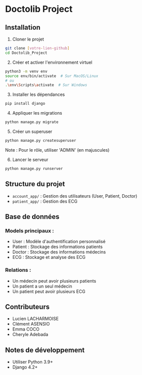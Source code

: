 # Doctolib Project

## Installation

1. Cloner le projet
```bash
git clone [votre-lien-github]
cd Doctolib_Project
```

2. Créer et activer l'environnement virtuel
```bash
python3 -m venv env
source env/bin/activate  # Sur MacOS/Linux
# ou
.\env\Scripts\activate  # Sur Windows
```

3. Installer les dépendances
```bash
pip install django
```

4. Appliquer les migrations
```bash
python manage.py migrate
```

5. Créer un superuser
```bash
python manage.py createsuperuser
```
Note : Pour le rôle, utiliser 'ADMIN' (en majuscules)

6. Lancer le serveur
```bash
python manage.py runserver
```

## Structure du projet

- `account_app/` : Gestion des utilisateurs (User, Patient, Doctor)
- `patient_app/` : Gestion des ECG

## Base de données

### Models principaux :
- User : Modèle d'authentification personnalisé
- Patient : Stockage des informations patients
- Doctor : Stockage des informations médecins
- ECG : Stockage et analyse des ECG

### Relations :
- Un médecin peut avoir plusieurs patients
- Un patient a un seul médecin
- Un patient peut avoir plusieurs ECG

## Contributeurs
- Lucien LACHARMOISE
- Clément ASENSIO
- Emma COCO
- Cheryle Adebada

## Notes de développement
- Utiliser Python 3.9+
- Django 4.2+